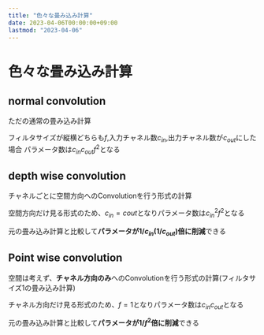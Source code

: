 ```yaml
---
title: "色々な畳み込み計算"
date: 2023-04-06T00:00:00+09:00
lastmod: "2023-04-06"
---
```

# 色々な畳み込み計算

## normal convolution

ただの通常の畳み込み計算

フィルタサイズが縦横どちらも$f$,入力チャネル数$c_{in}$,出力チャネル数が$c_{out}$にした場合
パラメータ数は$c_{in}c_{out}f^2$となる

## depth wise convolution

チャネルごとに空間方向へのConvolutionを行う形式の計算

空間方向だけ見る形式のため、$c_{in}=c{out}$となりパラメータ数は$c_{in}^2 f^2$となる

元の畳み込み計算と比較して**パラメータが$1 / c_{in}$($1 / c_{out}$)倍に削減**できる

## Point wise convolution

空間は考えず、**チャネル方向のみ**へのConvolutionを行う形式の計算(フィルタサイズ1の畳み込み計算)

チャネル方向だけ見る形式のため、$f = 1$となりパラメータ数は$c_{in}c_{out}$となる

元の畳み込み計算と比較して**パラメータが$1/f^2$倍に削減**できる